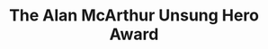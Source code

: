 ---
extends: _components.award-synopsis
title: The Alan McArthur Unsung Hero Award
description: This category is designed to recognise a health and safety or fire safety practitioner who has made a significant contribution to the implementation or enhancement of health, safety or wellbeing standards within either their own or a client organisation.
criteria: she-awards-2020-alan-mcarthur-unsung-hero-award.pdf
sponsor: 3m
icon: shield
---